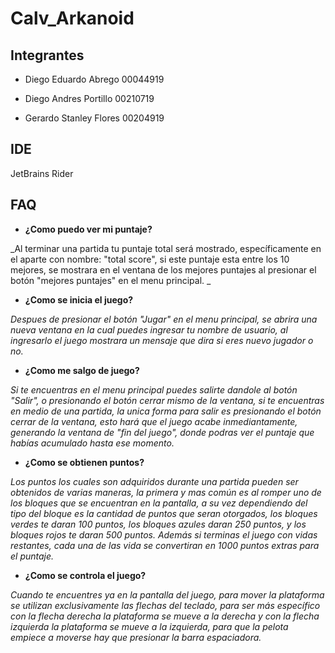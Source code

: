 # Calv_Arkanoid
## Integrantes

* Diego Eduardo Abrego 00044919

* Diego Andres Portillo 00210719

* Gerardo Stanley Flores 00204919

## IDE
JetBrains Rider
## FAQ

-  __¿Como puedo ver mi puntaje?__

_Al terminar una partida tu puntaje total será mostrado, específicamente en el aparte con nombre: "total score", si este puntaje esta entre los 10 mejores, se mostrara en el ventana de los mejores puntajes al presionar el botón "mejores puntajes" en el menu principal. _

- __¿Como se inicia el juego?__

_Despues de presionar el botón "Jugar" en el menu principal, se abrira una nueva ventana en la cual puedes ingresar tu nombre de usuario, al ingresarlo el juego mostrara un mensaje que dira si eres nuevo jugador o no._

- __¿Como me salgo de juego?__

_Si te encuentras en el menu principal puedes salirte dandole al botón "Salir", o presionando el botón cerrar mismo de la ventana, si te encuentras en medio de una partida, la unica forma para salir es presionando el botón cerrar de la ventana, esto hará que el juego acabe inmediantamente, generando la ventana de "fin del juego", donde podras ver el puntaje que habías acumulado hasta ese momento._

- __¿Como se obtienen puntos?__

_Los puntos los cuales son adquiridos durante una partida pueden ser obtenidos de varias maneras, la primera y mas común es al romper uno de los bloques que se encuentran en la pantalla, a su vez dependiendo del tipo del bloque es la cantidad de puntos que seran otorgados, los bloques verdes te daran 100 puntos, los bloques azules daran 250 puntos, y los bloques rojos te daran 500 puntos. Además si terminas el juego con vidas restantes, cada una de las vida se convertiran en 1000 puntos extras para el puntaje._

- __¿Como se controla el juego?__

_Cuando te encuentres ya en la pantalla del juego, para mover la plataforma se utilizan exclusivamente las flechas del teclado, para ser más específico con la flecha derecha la plataforma se mueve a la derecha y con la flecha izquierda la plataforma se mueve a la izquierda, para que la pelota empiece a moverse hay que presionar la barra espaciadora._
